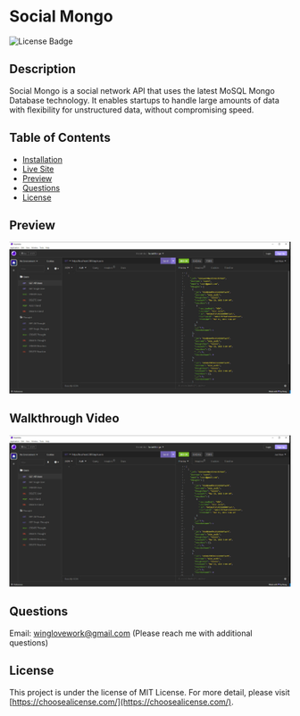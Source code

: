 # Social Mongo
![License Badge](https://img.shields.io/badge/license-MIT%20License-lightgreen)


## Description

Social Mongo is a social network API that uses the latest MoSQL Mongo Database technology. It enables startups to handle large amounts of data with flexibility for unstructured data, without compromising speed.


## Table of Contents

- [Installation](#installation)
- [Live Site](#livesite)
- [Preview](#preview)
- [Questions](#questions)
- [License](#license)



## Preview

![Screenshot](https://github.com/winglovecola/social-mongo/blob/main/public/src/img/screenshot.jpg?raw=true)



## Walkthrough Video

![Walkthrough Video](https://github.com/winglovecola/social-mongo/blob/main/public/src/img/screenshot.jpg?raw=true)


## Questions

Email: winglovework@gmail.com (Please reach me with additional questions)


## License

This project is under the license of MIT License. For more detail, please visit [https://choosealicense.com/](https://choosealicense.com/).







